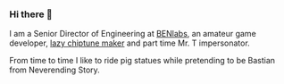 ### Hi there 👋

I am a Senior Director of Engineering at [BENlabs](https://benlabs.com), an amateur game developer, [lazy chiptune maker](https://soundcloud.com/viciosul_sid) and part time Mr. T impersonator.

From time to time I like to ride pig statues while pretending to be Bastian from Neverending Story.


<!--
**voidberg/voidberg** is a ✨ _special_ ✨ repository because its `README.md` (this file) appears on your GitHub profile.

Here are some ideas to get you started:

- 🔭 I’m currently working on ...
- 🌱 I’m currently learning ...
- 👯 I’m looking to collaborate on ...
- 🤔 I’m looking for help with ...
- 💬 Ask me about ...
- 📫 How to reach me: ...
- 😄 Pronouns: ...
- ⚡ Fun fact: ...
-->
